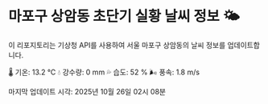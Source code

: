 
# 마포구 상암동 초단기 실황 날씨 정보 🌤️

이 리포지토리는 기상청 API를 사용하여 서울 마포구 상암동의 날씨 정보를 업데이트합니다. 

🌡️ 기온: 13.2 ℃
💧 강수량: 0 mm
💦 습도: 52 %
🌬️ 풍속: 1.8 m/s

마지막 업데이트 시각: 2025년 10월 26일 02시 08분    
